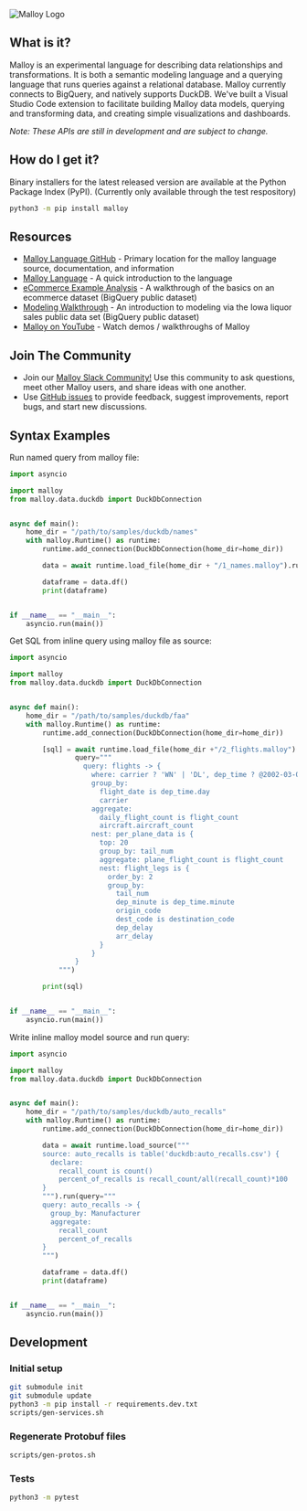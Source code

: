 ![Malloy Logo](https://raw.githubusercontent.com/malloydata/malloy-py/main/assets/malloy_square_centered.png)

## What is it?

Malloy is an experimental language for describing data relationships and transformations. It is both a semantic modeling language and a querying language that runs queries against a relational database. Malloy currently connects to BigQuery, and natively supports DuckDB. We've built a Visual Studio Code extension to facilitate building Malloy data models, querying and transforming data, and creating simple visualizations and dashboards.

_Note: These APIs are still in development and are subject to change._

## How do I get it?

Binary installers for the latest released version are available at the Python Package Index (PyPI). (Currently only available through the test respository)

```sh
python3 -m pip install malloy
```

## Resources

- [Malloy Language GitHub](https://github.com/looker-open-source/malloy/) - Primary location for the malloy language source, documentation, and information
- [Malloy Language](https://looker-open-source.github.io/malloy/documentation/language/basic.html) - A quick introduction to the language
- [eCommerce Example Analysis](https://looker-open-source.github.io/malloy/documentation/examples/ecommerce.html) - A walkthrough of the basics on an ecommerce dataset (BigQuery public dataset)
- [Modeling Walkthrough](https://looker-open-source.github.io/malloy/documentation/examples/iowa/iowa.html) - An introduction to modeling via the Iowa liquor sales public data set (BigQuery public dataset)
- [Malloy on YouTube](https://www.youtube.com/channel/UCfN2td1dzf-fKmVtaDjacsg) - Watch demos / walkthroughs of Malloy

## Join The Community

- Join our [Malloy Slack Community!](https://join.slack.com/t/malloy-community/shared_invite/zt-upi18gic-W2saeFu~VfaVM1~HIerJ7w) Use this community to ask questions, meet other Malloy users, and share ideas with one another.
- Use [GitHub issues](https://github.com/looker-open-source/malloy/issues) to provide feedback, suggest improvements, report bugs, and start new discussions.

## Syntax Examples

Run named query from malloy file:

```python
import asyncio

import malloy
from malloy.data.duckdb import DuckDbConnection


async def main():
    home_dir = "/path/to/samples/duckdb/names"
    with malloy.Runtime() as runtime:
        runtime.add_connection(DuckDbConnection(home_dir=home_dir))

        data = await runtime.load_file(home_dir + "/1_names.malloy").run(named_query="j_names")

        dataframe = data.df()
        print(dataframe)


if __name__ == "__main__":
    asyncio.run(main())


```

Get SQL from inline query using malloy file as source:

```python
import asyncio

import malloy
from malloy.data.duckdb import DuckDbConnection


async def main():
    home_dir = "/path/to/samples/duckdb/faa"
    with malloy.Runtime() as runtime:
        runtime.add_connection(DuckDbConnection(home_dir=home_dir))

        [sql] = await runtime.load_file(home_dir +"/2_flights.malloy").get_sql(
                query="""
                  query: flights -> {
                    where: carrier ? 'WN' | 'DL', dep_time ? @2002-03-03
                    group_by:
                      flight_date is dep_time.day
                      carrier
                    aggregate:
                      daily_flight_count is flight_count
                      aircraft.aircraft_count
                    nest: per_plane_data is {
                      top: 20
                      group_by: tail_num
                      aggregate: plane_flight_count is flight_count
                      nest: flight_legs is {
                        order_by: 2
                        group_by:
                          tail_num
                          dep_minute is dep_time.minute
                          origin_code
                          dest_code is destination_code
                          dep_delay
                          arr_delay
                      }
                    }
                }
            """)

        print(sql)


if __name__ == "__main__":
    asyncio.run(main())

```

Write inline malloy model source and run query:

```python
import asyncio

import malloy
from malloy.data.duckdb import DuckDbConnection


async def main():
    home_dir = "/path/to/samples/duckdb/auto_recalls"
    with malloy.Runtime() as runtime:
        runtime.add_connection(DuckDbConnection(home_dir=home_dir))

        data = await runtime.load_source("""
        source: auto_recalls is table('duckdb:auto_recalls.csv') {
          declare:
            recall_count is count()
            percent_of_recalls is recall_count/all(recall_count)*100
        }
        """).run(query="""
        query: auto_recalls -> {
          group_by: Manufacturer
          aggregate:
            recall_count
            percent_of_recalls
        }
        """)

        dataframe = data.df()
        print(dataframe)


if __name__ == "__main__":
    asyncio.run(main())

```

## Development

### Initial setup

```sh
git submodule init
git submodule update
python3 -m pip install -r requirements.dev.txt
scripts/gen-services.sh
```

### Regenerate Protobuf files

```sh
scripts/gen-protos.sh
```

### Tests

```sh
python3 -m pytest
```
